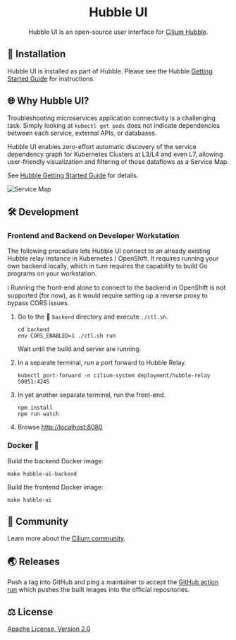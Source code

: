 <h1 align="center">Hubble UI</h1>
<p align="center">
  Hubble UI is an open-source user interface for <a href="https://github.com/cilium/hubble">Cilium Hubble</a>.
</p>

## 🚀 Installation

Hubble UI is installed as part of Hubble. Please see the Hubble [Getting Started Guide](https://docs.cilium.io/en/stable/gettingstarted/hubble/#deploy-cilium-and-hubble) for instructions.

## 🌐 Why Hubble UI?

Troubleshooting microservices application connectivity is a challenging task. Simply looking at `kubectl get pods` does not indicate dependencies between each service, external APIs, or databases.

Hubble UI enables zero-effort automatic discovery of the service dependency graph for Kubernetes Clusters at L3/L4 and even L7, allowing user-friendly visualization and filtering of those dataflows as a Service Map.

See [Hubble Getting Started Guide](https://docs.cilium.io/en/stable/gettingstarted/hubble/#deploy-cilium-and-hubble) for details.

![Service Map](promo/servicemap.png)

## 🛠 Development

### Frontend and Backend on Developer Workstation

The following procedure lets Hubble UI connect to an already existing Hubble relay instance in Kubernetes / OpenShift. It requires running your own backend locally, which in turn requires the capability to build Go programs on your workstation.

ℹ️  Running the front-end alone to connect to the backend in OpenShift is not supported (for now), as it would require setting up a reverse proxy to bypass CORS issues.

1. Go to the 📁 `backend` directory and execute `./ctl.sh`.

   ```shell
   cd backend
   env CORS_ENABLED=1 ./ctl.sh run
   ```

   Wait until the build and server are running.

2. In a separate terminal, run a port forward to Hubble Relay.

   ```shell
   kubectl port-forward -n cilium-system deployment/hubble-relay 50051:4245
   ```
   
3. In yet another separate terminal, run the front-end.
   ```shell
   npm install
   npm run watch
   ```

4. Browse [http://localhost:8080](http://localhost:8080)

### Docker 🐳

Build the backend Docker image:

```shell
make hubble-ui-backend
```

Build the frontend Docker image:

```shell
make hubble-ui
```

## 🐝 Community

Learn more about the [Cilium community](https://github.com/cilium/cilium#community).

## 🌏 Releases

Push a tag into GitHub and ping a maintainer to accept the [GitHub action run](https://github.com/cilium/hubble-ui/actions) which pushes the built images into the official repositories.

## ⚖️ License

[Apache License, Version 2.0](https://github.com/cilium/hubble-ui/blob/master/LICENSE)
